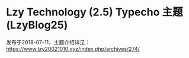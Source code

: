 # Lzy Technology (2.5) Typecho 主题 (LzyBlog25)
发布于2018-07-11，主题介绍详见：https://www.lzy20021010.xyz/index.php/archives/274/

